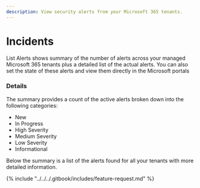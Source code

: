 ```yaml
---
description: View security alerts from your Microsoft 365 tenants.
---
```


# Incidents

List Alerts shows summary of the number of alerts across your managed Microsoft 365 tenants plus a detailed list of the actual alerts. You can also set the state of these alerts and view them directly in the Microsoft portals

### Details

The summary provides a count of the active alerts broken down into the following categories:

* New
* In Progress
* High Severity
* Medium Severity
* Low Severity
* Informational

Below the summary is a list of the alerts found for all your tenants with more detailed information.

{% include "../../../.gitbook/includes/feature-request.md" %}
